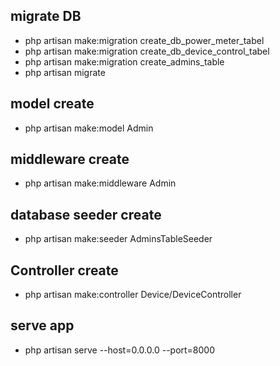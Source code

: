 ## migrate DB
-  php artisan make:migration create_db_power_meter_tabel
-  php artisan make:migration create_db_device_control_tabel
-  php artisan make:migration create_admins_table
-  php artisan migrate

## model create
-  php artisan make:model Admin

## middleware create
-  php artisan make:middleware Admin

## database seeder create
-  php artisan make:seeder AdminsTableSeeder

## Controller create
-  php artisan make:controller Device/DeviceController   

## serve app
-  php artisan serve --host=0.0.0.0 --port=8000